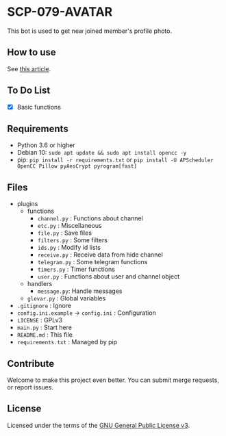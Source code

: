 # SCP-079-AVATAR

This bot is used to get new joined member's profile photo.

## How to use

See [this article](https://scp-079.org/avatar/).

## To Do List

- [x] Basic functions

## Requirements

- Python 3.6 or higher
- Debian 10: `sudo apt update && sudo apt install opencc -y`
- pip: `pip install -r requirements.txt` or `pip install -U APScheduler OpenCC Pillow pyAesCrypt pyrogram[fast]`

## Files

- plugins
    - functions
        - `channel.py` : Functions about channel
        - `etc.py` : Miscellaneous
        - `file.py` : Save files
        - `filters.py` : Some filters
        - `ids.py` : Modify id lists
        - `receive.py` : Receive data from hide channel
        - `telegram.py` : Some telegram functions
        - `timers.py` : Timer functions
        - `user.py` : Functions about user and channel object
    - handlers
        - `message.py`: Handle messages
    - `glovar.py` : Global variables
- `.gitignore` : Ignore
- `config.ini.example` -> `config.ini` : Configuration
- `LICENSE` : GPLv3
- `main.py` : Start here
- `README.md` : This file
- `requirements.txt` : Managed by pip


## Contribute

Welcome to make this project even better. You can submit merge requests, or report issues.

## License

Licensed under the terms of the [GNU General Public License v3](LICENSE).
